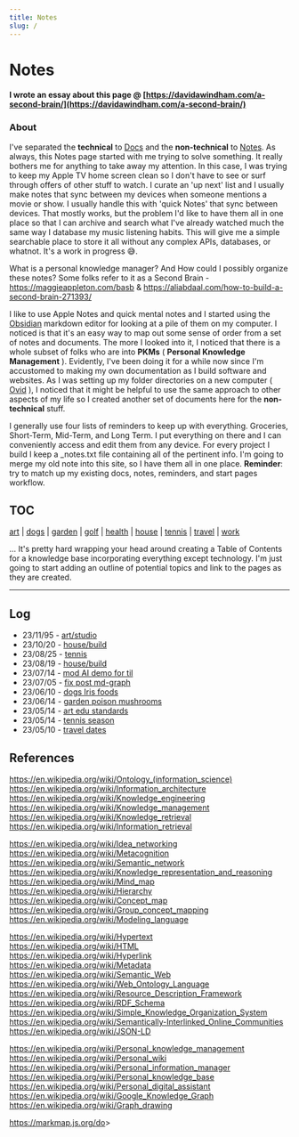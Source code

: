 ```yaml
---
title: Notes
slug: /
---
```


# Notes

#### I wrote an essay about this page @ [https://davidawindham.com/a-second-brain/](https://davidawindham.com/a-second-brain/)

### About

I've separated the **technical** to [Docs](/docs/) and the **non-technical** to [Notes](index.md). As always, this Notes page started with me trying to solve something. It really bothers me for anything to take away my attention. In this case, I was trying to keep my Apple TV home screen clean so I don't have to see or surf through offers of other stuff to watch.  I curate an 'up next' list and I usually make notes that sync between my devices when someone mentions a movie or show. I usually handle this with 'quick Notes' that sync between devices. That mostly works, but the problem I'd like to have them all in one place so that I can archive and search what I've already watched much the same way I database my music listening habits. This will give me a simple searchable place to store it all without any complex APIs, databases, or whatnot. It's a work in progress :sweat_smile:.

What is a personal knowledge manager? And How could I possibly organize these notes? Some folks refer to it as a Second Brain - https://maggieappleton.com/basb & https://aliabdaal.com/how-to-build-a-second-brain-271393/  

I like to use Apple Notes and quick mental notes and I started using the [Obsidian](https://obsidian.md) markdown editor for looking at a pile of them on my computer. I noticed is that it's an easy way to map out some sense of order from a set of notes and documents.  The more I looked into it, I noticed that there is a whole subset of folks who are into **PKMs** ( **Personal Knowledge Management** ).  Evidently, I've been doing it for a while now since I'm accustomed to making my own documentation as I build software and websites.  As I was setting up my folder directories on a new computer ( [Ovid](/docs/computers/ovid) ), I noticed that it might be helpful to use the same approach to other aspects of my life so I created another set of documents here for the **non-technical** stuff.

I generally use four lists of reminders to keep up with everything. Groceries, Short-Term, Mid-Term, and Long Term. I put everything on there and I can conveniently access and edit them from any device. For every project I build I keep a _notes.txt file containing all of the pertinent info.  I'm going to merge my old note into this site, so I have them all in one place. **Reminder**: try to match up my existing docs, notes, reminders, and start pages workflow.




## TOC

[art](art/art.md)
| [dogs](dogs/dogs.md)
| [garden](garden/garden.md)
| [golf](golf.md)
| [health](health.md)
| [house](house)
| [tennis](tennis.md)
| [travel](travel.md)
| [work](work/work.md)


... It's pretty hard wrapping your head around creating a Table of Contents for a knowledge base incorporating everything except technology. I'm just going to start adding an outline of potential topics and link to the pages as they are created.

---

## Log

- 23/11/95 - [art/studio](/notes/art/studio)
- 23/10/20 - [house/build](/notes/house/build)
- 23/08/25 - [tennis](/notes/tennis)
- 23/08/19 - [house/build](/notes/house/build)
- 23/07/14 - [mod AI demo for til](/notes/work/projects/ai)
- 23/07/05 - [fix post md-graph](/notes/work/)
- 23/06/10 - [dogs Iris foods](/notes/dogs)
- 23/06/14 - [garden poison mushrooms](/notes/garden/mushroom)
- 23/05/14 - [art edu standards](/notes/art)
- 23/05/14 - [tennis season](/notes/tennis)
- 23/05/10 - [travel dates](/notes/travel)

## References

<https://en.wikipedia.org/wiki/Ontology_(information_science)>  
<https://en.wikipedia.org/wiki/Information_architecture>  
<https://en.wikipedia.org/wiki/Knowledge_engineering>  
<https://en.wikipedia.org/wiki/Knowledge_management>  
<https://en.wikipedia.org/wiki/Knowledge_retrieval>  
<https://en.wikipedia.org/wiki/Information_retrieval>  
  
<https://en.wikipedia.org/wiki/Idea_networking>  
<https://en.wikipedia.org/wiki/Metacognition>  
<https://en.wikipedia.org/wiki/Semantic_network>  
<https://en.wikipedia.org/wiki/Knowledge_representation_and_reasoning>  
<https://en.wikipedia.org/wiki/Mind_map>  
<https://en.wikipedia.org/wiki/Hierarchy>  
<https://en.wikipedia.org/wiki/Concept_map>  
<https://en.wikipedia.org/wiki/Group_concept_mapping>  
<https://en.wikipedia.org/wiki/Modeling_language>  
  
<https://en.wikipedia.org/wiki/Hypertext>  
<https://en.wikipedia.org/wiki/HTML>  
<https://en.wikipedia.org/wiki/Hyperlink>  
<https://en.wikipedia.org/wiki/Metadata>  
<https://en.wikipedia.org/wiki/Semantic_Web>  
<https://en.wikipedia.org/wiki/Web_Ontology_Language>  
<https://en.wikipedia.org/wiki/Resource_Description_Framework>  
<https://en.wikipedia.org/wiki/RDF_Schema>  
<https://en.wikipedia.org/wiki/Simple_Knowledge_Organization_System>  
<https://en.wikipedia.org/wiki/Semantically-Interlinked_Online_Communities>  
<https://en.wikipedia.org/wiki/JSON-LD>  
  
<https://en.wikipedia.org/wiki/Personal_knowledge_management>  
<https://en.wikipedia.org/wiki/Personal_wiki>  
<https://en.wikipedia.org/wiki/Personal_information_manager>  
<https://en.wikipedia.org/wiki/Personal_knowledge_base>  
<https://en.wikipedia.org/wiki/Personal_digital_assistant>  
<https://en.wikipedia.org/wiki/Google_Knowledge_Graph>  
<https://en.wikipedia.org/wiki/Graph_drawing>  
  
<https://markmap.js.org/do>>  
